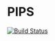 # PIPS

[![Build Status](https://travis-ci.org/kibaekkim/PIPS.jl.svg?branch=master)](https://travis-ci.org/kibaekkim/PIPS.jl)
